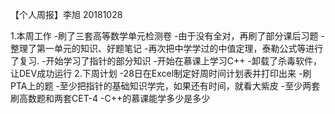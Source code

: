【个人周报】李旭 20181028

1.本周工作
 -刷了三套高等数学单元检测卷
  -由于没有全对，再刷了部分课后习题
  -整理了第一单元的知识、好题笔记
  -再次把中学学过的中值定理，泰勒公式等进行了复习.
 -开始学习了指针的部分知识
 -开始在慕课上学习C++
 -卸载了杀毒软件，让DEV成功运行
2.下周计划
-28日在Excel制定好周时间计划表并打印出来
-刷PTA上的题
-至少把指针的基础知识学完，如果还有时间，就看大紫皮
-至少两套刷高数题和两套CET-4
-C++的慕课能学多少是多少
